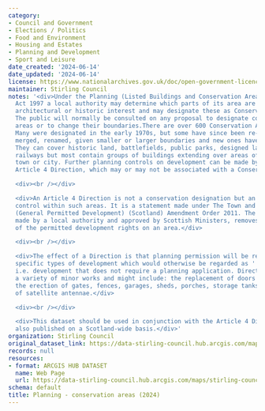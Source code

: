 ```yaml
---
category:
- Council and Government
- Elections / Politics
- Food and Environment
- Housing and Estates
- Planning and Development
- Sport and Leisure
date_created: '2024-06-14'
date_updated: '2024-06-14'
license: https://www.nationalarchives.gov.uk/doc/open-government-licence/version/3/
maintainer: Stirling Council
notes: '<div>Under the Planning (Listed Buildings and Conservation Areas) (Scotland)
  Act 1997 a local authority may determine which parts of its area are of special
  architectural or historic interest and may designate these as Conservation Areas.
  The public will normally be consulted on any proposal to designate conservation
  areas or to change their boundaries.There are over 600 Conservation Areas in Scotland.
  Many were designated in the early 1970s, but some have since been re-designated,
  merged, renamed, given smaller or larger boundaries and new ones have been added.
  They can cover historic land, battlefields, public parks, designed landscapes or
  railways but most contain groups of buildings extending over areas of a village,
  town or city. Further planning controls on development can be made by way of an
  Article 4 Direction, which may or may not be associated with a Conservation Area.</div>

  <div><br /></div>

  <div>An Article 4 Direction is not a conservation designation but an additional
  control within such areas. It is a statement made under The Town and Country Planning
  (General Permitted Development) (Scotland) Amendment Order 2011. The Direction,
  made by a local authority and approved by Scottish Ministers, removes all or some
  of the permitted development rights on an area.</div>

  <div><br /></div>

  <div>The effect of a Direction is that planning permission will be required for
  specific types of development which would otherwise be regarded as ''permitted development'',
  i.e. development that does not require a planning application. Directions can cover
  a variety of minor works and might include: the replacement of doors and windows,
  the erection of gates, fences, garages, sheds, porches, storage tanks or the installation
  of satellite antennae.</div>

  <div><br /></div>

  <div>This dataset should be used in conjunction with the Article 4 Directions dataset
  also published on a Scotland-wide basis.</div>'
organization: Stirling Council
original_dataset_link: https://data-stirling-council.hub.arcgis.com/maps/stirling-council::planning-conservation-areas-2024-1
records: null
resources:
- format: ARCGIS HUB DATASET
  name: Web Page
  url: https://data-stirling-council.hub.arcgis.com/maps/stirling-council::planning-conservation-areas-2024-1
schema: default
title: Planning - conservation areas (2024)
---
```

